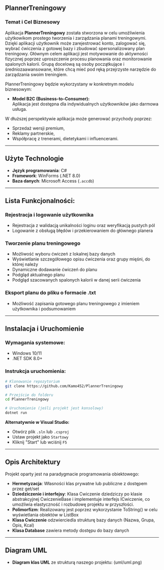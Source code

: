 ## PlannerTreningowy

### Temat i Cel Biznesowy
Aplikacja **PlannerTreningowy** została stworzona w celu umożliwienia użytkowikom prostego tworzenia i zarządzania planami treningowymi. Dzięki aplikacji użytkownik może zarejestrować konto, zalogować się, wybrać ćwiczenia z gotowej bazy i zbudować spersonalizowany plan treningowy. Głównym celem aplikacji jest motywowanie do aktywności fizycznej poprzez uproszczenie procesu planowania oraz monitorowanie spalonych kalorii.
Grupą docelową są osoby początkujące i średniozaawansowane, które chcą mieć pod ręką przejrzyste narzędzie do zarządzania swoim treningiem.

PlannerTreningowy będzie wykorzystany w konkretnym modelu biznesowym:
- **Model B2C (Business-to-Consumer):**  
  Aplikacja jest dostępna dla indywidualnych użytkowników jako darmowa usługa.

W dłuższej perspektywie aplikacja może generować przychody poprzez:
- Sprzedaż wersji premium,
- Reklamy partnerskie,
- Współpracę z trenerami, dietetykami i influencerami.

---

## Użyte Technologie
- **Język programowania**: C#
- **Framework**: WinForms (.NET 8.0)
- **Baza danych**: Microsoft Access (`.accdb`)

---

## Lista Funkcjonalności:

### Rejestracja i logowanie użytkownika
- Rejestracja z walidacją unikalności loginu oraz weryfikacją pustych pól
- Logowanie z obsługą błędów i przekierowaniem do głównego planera

### Tworzenie planu treningowego
- Możliwość wyboru ćwiczeń z lokalnej bazy danych
- Wyświetlanie szczegółowego opisu ćwiczenia oraz grupy mięśni, do której należy
- Dynamiczne dodawanie ćwiczeń do planu
- Podgląd aktualnego planu
- Podgląd szacowanych spalonych kalorii w danej serii ćwiczenia

### Eksport planu do pliku o formacie .txt
- Możliwość zapisania gotowego planu treningowego z imieniem użytkownika i podsumowaniem

---

## Instalacja i Uruchomienie

### Wymagania systemowe:
- Windows 10/11
- .NET SDK 8.0+

### Instrukcja uruchomienia:
```bash
# Klonowanie repozytorium
git clone https://github.com/Kamo452/PlannerTreningowy

# Przejście do folderu
cd PlannerTreningowy

# Uruchomienie (jeśli projekt jest konsolowy)
dotnet run
```

**Alternatywnie w Visual Studio:**
- Otwórz plik `.sln` lub `.csproj`
- Ustaw projekt jako `Startowy`
- Kliknij "Start" lub wciśnij `F5`

---

## Opis Architektury

Projekt oparty jest na paradygmacie programowania obiektowego:

- **Hermetyzacja**: Własności klas prywatne lub publiczne z dostępem przez get/set
- **Dziedziczenie i interfejsy**: Klasa Cwiczenie dziedziczy po klasie abstrakcyjnej CwiczenieBase i implementuje interfejs ICwiczenie, co umożliwia elastyczność i rozbudowę projektu w przyszłości.
- **Polimorfizm**: Realizowany jest poprzez wykorzystanie ToString() w celu  wyświetlania obiektów w ListBox
- **Klasa Cwiczenie** odzwierciedla strukturę bazy danych (Nazwa, Grupa, Opis, Kcal)
- **Klasa Database** zawiera metody dostępu do bazy danych

---

## Diagram UML
- **Diagram klas UML** ze strukturą naszego projektu: (uml/uml.png)
